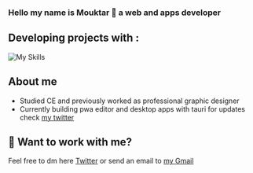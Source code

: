 ### Hello my name is Mouktar 🔮 a web and apps developer

## Developing projects with : 
![My Skills](https://skills.thijs.gg/icons?i=html,css,js,ts,astro,react,tauri,vite,tailwind,nodejs,sqlite,postgres,&theme=dark)

## About me
- Studied CE and previously worked as professional graphic designer 
- Currently building pwa editor and desktop apps with tauri for updates check [my twitter](https://twitter.com/mouktardev)


## 👀 Want to work with me?
Feel free to dm here [Twitter](https://twitter.com/mouktardev) or send an email to [my Gmail](devmouktar@gmail.com)
